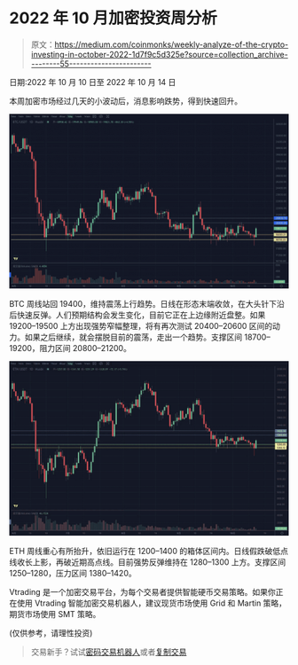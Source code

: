 # 2022 年 10 月加密投资周分析

> 原文：<https://medium.com/coinmonks/weekly-analyze-of-the-crypto-investing-in-october-2022-1d7f9c5d325e?source=collection_archive---------55----------------------->

日期:2022 年 10 月 10 日至 2022 年 10 月 14 日

本周加密市场经过几天的小波动后，消息影响跌势，得到快速回升。

![](img/1cc117f427e8eb74d3e7fc18121239a5.png)

BTC 周线站回 19400，维持震荡上行趋势。日线在形态末端收敛，在大头针下沿后快速反弹。人们预期结构会发生变化，目前它正在上边缘附近盘整。如果 19200–19500 上方出现强势窄幅整理，将有再次测试 20400–20600 区间的动力。如果之后继续，就会摆脱目前的震荡，走出一个趋势。支撑区间 18700–19200，阻力区间 20800–21200。

![](img/8391041c1ba6a55bb10b85c754c2cf82.png)

ETH 周线重心有所抬升，依旧运行在 1200–1400 的箱体区间内。日线假跌破低点线收长上影，再破近期高点线。目前强势反弹维持在 1280–1300 上方。支撑区间 1250–1280，压力区间 1380–1420。

Vtrading 是一个加密交易平台，为每个交易者提供智能硬币交易策略。如果你正在使用 Vtrading 智能加密交易机器人，建议现货市场使用 Grid 和 Martin 策略，期货市场使用 SMT 策略。

(仅供参考，请理性投资)

> 交易新手？试试[密码交易机器人](/coinmonks/crypto-trading-bot-c2ffce8acb2a)或者[复制交易](/coinmonks/top-10-crypto-copy-trading-platforms-for-beginners-d0c37c7d698c)